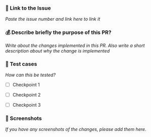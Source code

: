 ### 🔗 Link to the Issue

_Paste the issue number and link here to link it_

### 💰 Describe briefly the purpose of this PR?

_Write about the changes implemented in this PR. Also write a short description about why the change is implemented_

### 🧪 Test cases

_How can this be tested?_
- [ ] Checkpoint 1
- [ ] Checkpoint 2
- [ ] Checkpoint 3


### 📸 Screenshots
_If you have any screenshots of the changes, please add them here._
